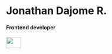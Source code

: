 # Jonathan Dajome R.
#### Frontend developer
<img src="https://api.iconify.design/material-symbols:location-on.svg"  height="30" width="40" />
 
